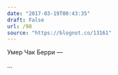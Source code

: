 ```yaml
---
date: "2017-03-19T00:43:35"
draft: False
url: /98
source: "https://blognot.co/13161"
---
```


Умер Чак Берри — 

...
